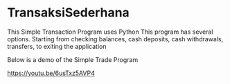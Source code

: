 # TransaksiSederhana
This Simple Transaction Program uses Python  This program has several options. Starting from checking balances, cash deposits, cash withdrawals, transfers, to exiting the application

Below is a demo of the Simple Trade Program

https://youtu.be/6usTxz5AVP4
